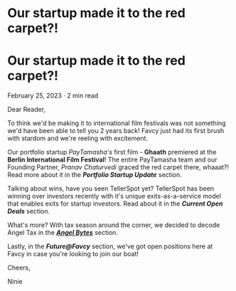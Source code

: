 # Our startup made it to the red carpet?!

# Our startup made it to the red carpet?!

February 25, 2023 · 2 min read 

Dear Reader,

To think we'd be making it to international film festivals was not something we'd have been able to tell you 2 years back! Favcy just had its first brush with stardom and we're reeling with excitement.

Our portfolio startup *PayTamasha's* first film - **Ghaath** premiered at the **Berlin International Film Festival**! The entire PayTamasha team and our Founding Partner, *Pranav Chaturvedi* graced the red carpet there, whaaat?! Read more about it in the ***Portfolio Startup Update*** section.

Talking about wins, have you seen TellerSpot yet? TellerSpot has been winning over investors recently with it's unique exits-as-a-service model that enables exits for startup investors. Read about it in the ***Current Open Deals*** section.

What's more? With tax season around the corner, we decided to decode Angel Tax in the ***[Angel Bytes](/angel-tax-decoded)*** section.

Lastly, in the ***Future@Favcy*** section, we've got open positions here at Favcy in case you're looking to join our boat!

Cheers,

Ninie

